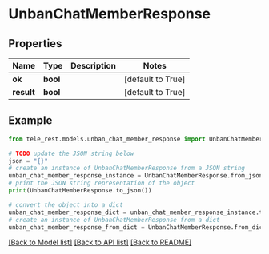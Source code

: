 # UnbanChatMemberResponse


## Properties

Name | Type | Description | Notes
------------ | ------------- | ------------- | -------------
**ok** | **bool** |  | [default to True]
**result** | **bool** |  | [default to True]

## Example

```python
from tele_rest.models.unban_chat_member_response import UnbanChatMemberResponse

# TODO update the JSON string below
json = "{}"
# create an instance of UnbanChatMemberResponse from a JSON string
unban_chat_member_response_instance = UnbanChatMemberResponse.from_json(json)
# print the JSON string representation of the object
print(UnbanChatMemberResponse.to_json())

# convert the object into a dict
unban_chat_member_response_dict = unban_chat_member_response_instance.to_dict()
# create an instance of UnbanChatMemberResponse from a dict
unban_chat_member_response_from_dict = UnbanChatMemberResponse.from_dict(unban_chat_member_response_dict)
```
[[Back to Model list]](../README.md#documentation-for-models) [[Back to API list]](../README.md#documentation-for-api-endpoints) [[Back to README]](../README.md)



